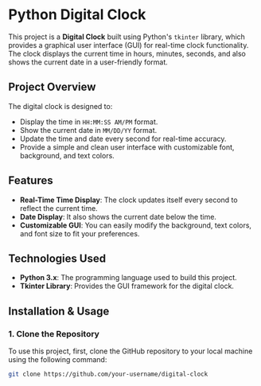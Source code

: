 # Python Digital Clock

This project is a **Digital Clock** built using Python's `tkinter` library, which provides a graphical user interface (GUI) for real-time clock functionality. The clock displays the current time in hours, minutes, seconds, and also shows the current date in a user-friendly format.

## Project Overview

The digital clock is designed to:
- Display the time in `HH:MM:SS AM/PM` format.
- Show the current date in `MM/DD/YY` format.
- Update the time and date every second for real-time accuracy.
- Provide a simple and clean user interface with customizable font, background, and text colors.

## Features

- **Real-Time Time Display**: The clock updates itself every second to reflect the current time.
- **Date Display**: It also shows the current date below the time.
- **Customizable GUI**: You can easily modify the background, text colors, and font size to fit your preferences.

## Technologies Used

- **Python 3.x**: The programming language used to build this project.
- **Tkinter Library**: Provides the GUI framework for the digital clock.

## Installation & Usage

### 1. Clone the Repository

To use this project, first, clone the GitHub repository to your local machine using the following command:
```bash
git clone https://github.com/your-username/digital-clock
